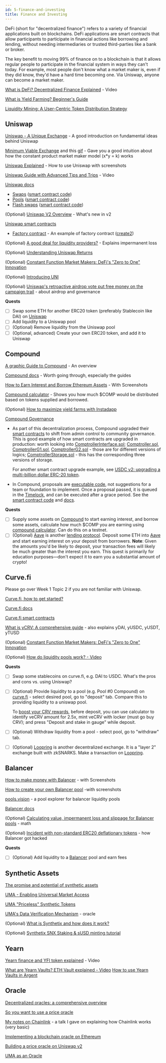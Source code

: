 ```yaml
---
id: 5-finance-and-investing
title: Finance and Investing
---
```


DeFi (short for "decentralized finance") refers to a variety of financial applications built on blockchains. DeFi applications are smart contracts that allow participants to participate in financial actions like borrowing and lending, without needing intermediaries or trusted third-parties like a bank or broker.

The key benefit to moving 99% of finance on to a blockchain is that it allows regular people to participate in the financial system in ways they can't today. For example, most people don't know what a market maker is, even if they did know, they'd have a hard time becoming one. Via Uniswap, anyone can become a market maker.

[What is DeFi? Decentralized Finance Explained](https://www.youtube.com/watch?v=k9HYC0EJU6E&feature=emb_rel_pause) - Video

[What is Yield Farming? Beginner's Guide](https://decrypt.co/resources/what-is-yield-farming-beginners-guide)

[Liquidity Mining: A User-Centric Token Distribution Strategy](https://medium.com/bollinger-investment-group/liquidity-mining-a-user-centric-token-distribution-strategy-1d05c5174641)

## Uniswap

[Uniswap - A Unique Exchange](https://medium.com/scalar-capital/uniswap-a-unique-exchange-f4ef44f807bf) - A good introduction on fundamental ideas behind Uniswap

[Minimum Viable Exchange](https://medium.com/@austin_48503/%EF%B8%8F-minimum-viable-exchange-d84f30bd0c90) and this [gif](https://miro.medium.com/max/700/1*22dvXI1Y5uhMywl1Ez-NOg.gif) - Gave you a good intuition about how the constant product market maker model (x\*y = k) works

[Uniswap Explained](https://defiprime.com/uniswap-explained) - How to use Uniswap with screenshots

[Uniswap Guide with Advanced Tips and Trips](https://www.youtube.com/watch?v=ovbs8LT8wIg) - Video

[Uniswap docs](https://uniswap.org/docs/v2/protocol-overview/how-uniswap-works)

- [Swaps](https://uniswap.org/docs/v2/core-concepts/swaps) ([smart contract code](https://github.com/Uniswap/uniswap-v2-core/blob/master/contracts/UniswapV2Pair.sol#L159-L183))
- [Pools](https://uniswap.org/docs/v2/core-concepts/pools/) ([smart contract code](https://uniswap.org/docs/v2/smart-contracts/router02/#addliquidity))
- [Flash swaps](https://uniswap.org/docs/v2/core-concepts/flash-swaps/) ([smart contract code](https://uniswap.org/docs/v2/smart-contract-integration/using-flash-swaps/))

(Optional) [Uniswap V2 Overview](https://uniswap.org/blog/uniswap-v2/) - What's new in v2

[Uniswap smart contracts](https://uniswap.org/docs/v2/protocol-overview/smart-contracts/)

- [Factory contract](https://github.com/Uniswap/uniswap-v2-core/blob/master/contracts/UniswapV2Factory.sol) - An example of factory contract ([create2](https://docs.openzeppelin.com/cli/2.8/deploying-with-create2))

(Optional) [A good deal for liquidity providers?](https://pintail.medium.com/uniswap-a-good-deal-for-liquidity-providers-104c0b6816f2) - Explains impermanent loss

(Optional) [Understanding Uniswap Returns](https://pintail.medium.com/understanding-uniswap-returns-cc593f3499ef)

(Optional) [Constant Function Market Makers: DeFi's "Zero to One" Innovation](https://medium.com/bollinger-investment-group/constant-function-market-makers-defis-zero-to-one-innovation-968f77022159)

(Optional) [Introducing UNI](https://uniswap.org/blog/uni/)

(Optional) [Uniswap's retroactive airdrop vote put free money on the campaign trail](https://www.coindesk.com/uniswap-dharma-retroactive-uni-airdrop-defi-governance) - about airdrop and governance

**Quests**

- [ ] Swap some ETH for another ERC20 token (preferably Stablecoin like DAI) on [Uniswap](https://app.uniswap.org/#/swap)
- [ ] Add liquidity to a Uniswap pool
- [ ] (Optional) Remove liquidity from the Uniswap pool
- [ ] (Optional, advanced) Create your own ERC20 token, and add it to Uniswap

## Compound

[A graphic Guide to Compound](https://docs.ethhub.io/guides/graphical-guide-to-compound/) - An overview

[Compound docs](https://compound.finance/docs) - Worth going through, especially the guides

[How to Earn Interest and Borrow Ethereum Assets](https://medium.com/compound-finance/the-compound-guide-to-supplying-borrowing-crypto-assets-94821f2950a0) - With Screenshots

[Compound calculator](http://www.predictions.exchange/compound/None) - Shows you how much $COMP would be distributed based on tokens supplied and borrowed.

(Optional) [How to maximize yield farms with Instadapp](https://newsletter.banklesshq.com/p/how-to-maximize-yield-farms-with)

[Compound Governance](https://medium.com/compound-finance/compound-governance-5531f524cf68)

- As part of this decentralization process, Compound upgraded their [smart contracts](https://github.com/compound-finance/compound-protocol) to shift from admin control to community governance. This is good example of how smart contracts are upgraded in production: worth looking into [ComptrollerInterface.sol](https://github.com/compound-finance/compound-protocol/blob/master/contracts/ComptrollerInterface.sol); [Comptroller.sol](https://github.com/compound-finance/compound-protocol/blob/master/contracts/Comptroller.sol), [ComptrollerG1.sol](https://github.com/compound-finance/compound-protocol/blob/master/contracts/ComptrollerG1.sol), [ComptrollerG2.sol](https://github.com/compound-finance/compound-protocol/blob/master/contracts/ComptrollerG2.sol) - those are for different versions of logics; [ComptrollerStorage.sol](https://github.com/compound-finance/compound-protocol/blob/master/contracts/ComptrollerStorage.sol) - this has the corresponding three versions of storage.

  For another smart contract upgrade example, see [USDC v2: upgrading a multi-billion dollar ERC-20 token](https://blog.coinbase.com/usdc-v2-upgrading-a-multi-billion-dollar-erc-20-token-b57cd9437096).

- In Compound, proposals are [executable code](https://app.compound.finance/vote), not suggestions for a team or foundation to implement. Once a proposal passed, it is queued in the [Timelock](https://app.compound.finance/timelock), and can be executed after a grace period. See the [smart contract code](https://compound.finance/docs/governance?ref=github&user=ajb413&repo=compound-governance-examples) and [docs](https://compound.finance/docs/governance?ref=github&user=ajb413&repo=compound-governance-examples).

**Quests**

- [ ] Supply some assets on [Compound](https://app.compound.finance/) to start earning interest, and borrow some assets, calculate how much $COMP you are earning using [compound calculator](http://www.predictions.exchange/compound/None). Can do this on a testnet.
- [ ] (Optional) [Aave](https://aave.com/) is another [lending protocol](https://www.youtube.com/watch?v=aTp9er6S73M). Deposit some ETH into [Aave](https://aave.com/) and start earning interest on your deposit from borrowers. **Note**: Given the amounts you'd be likely to deposit, your transaction fees will likely be much greater than the interest you earn. This quest is primarily for education purposes—don't expect it to earn you a substantial amount of crypto!

## Curve.fi

Please go over Week 1 Topic 2 if you are not familiar with Uniswap.

[Curve.fi, how to get started?](https://medium.com/@crypto.tutorials/curve-fi-how-does-it-work-b673a8fe16cc)

[Curve.fi docs](https://resources.curve.fi/)

[Curve.fi smart contracts](https://www.curve.fi/contracts)

[What is yCRV: A comprehensive guide](https://btcgeek.com/what-is-ycrv-guide/) - also explains yDAI, yUSDC, yUSDT, yTUSD

(Optional) [Constant Function Market Makers: DeFi's "Zero to One" Innovation](https://medium.com/bollinger-investment-group/constant-function-market-makers-defis-zero-to-one-innovation-968f77022159)

(Optional) [How do liquidity pools work? - Video](https://www.youtube.com/watch?v=cizLhxSKrAc)

**Quests**

- [ ] Swap some stablecoins on curve.fi, e.g. DAI to USDC. What's the pros and cons vs. using Uniswap?
- [ ] (Optional) Provide liquidity to a pool (e.g. Pool #0 Compound) on [curve.fi](http://curve.fi) - select desired pool, go to "deposit" tab. Compare this to providing liquidity to a uniswap pool.

  To [boost your CRV rewards](https://resources.curve.fi/guides/boosting-your-crv-rewards), before deposit, you can use calculator to identify veCRV amount for 2.5x, mint veCRV with locker (must go buy CRV); and press "Deposit and stake in gauge" while deposit.

- [ ] (Optional) Withdraw liquidity from a pool - select pool, go to "withdraw" tab.
- [ ] (Optional) [Loopring](https://medium.com/loopring-protocol/loopring-launches-zkrollup-exchange-loopring-io-d6a85beeed21) is another decentralized exchange. It is a "layer 2" exchange built with zkSNARKS. Make a transaction on [Loopring](https://loopring.org/#/).

## Balancer

[How to make money with Balancer](https://newsletter.banklesshq.com/p/how-to-make-money-with-balancer) - with Screenshots

[How to create your own Balancer pool](https://newsletter.banklesshq.com/p/how-to-create-your-own-balancer-pool) -with screenshots

[pools.vision](http://pools.vision/) - a pool explorer for balancer liquidity pools

[Balancer docs](https://docs.balancer.finance/)

(Optional) [Calculating value, impermanent loss and slippage for Balancer pools](https://medium.com/balancer-protocol/calculating-value-impermanent-loss-and-slippage-for-balancer-pools-4371a21f1a86) - math

(Optional) [Incident with non-standard ERC20 deflationary tokens](https://medium.com/balancer-protocol/incident-with-non-standard-erc20-deflationary-tokens-95a0f6d46dea) - how Balancer got hacked

**Quests**

- [ ] (Optional) Add liquidity to a [Balancer](https://pools.balancer.exchange/#/explore) pool and earn fees

## Synthetic Assets

[The promise and potential of synthetic assets](https://blog.coinbase.com/around-the-block-8-the-promise-and-potential-of-synthetic-assets-9fbb15c2b24e)

[UMA - Enabling Universal Market Access](https://medium.com/uma-project/uma-enabling-universal-market-access-266eb9e5fd90)

[UMA "Priceless" Synthetic Tokens](https://medium.com/uma-project/priceless-synthetic-tokens-f28e6452c18b)

[UMA's Data Verification Mechanism](https://medium.com/uma-project/umas-data-verification-mechanism-3c5342759eb8) - oracle

(Optional) [What is Synthetix and how does it work?](https://www.gemini.com/cryptopedia/synthetix)

(Optional) [Synthetix SNX Staking & sUSD minting tutorial](https://defirate.com/snx-staking-tutorial/)

## **Yearn**

[Yearn finance and YFI token explained](https://www.youtube.com/watch?v=qG1goOptZ5w) - Video

[What are Yearn Vaults? ETH Vault explained - Video](https://www.youtube.com/watch?v=9vTaNl2_B8A)
[How to use Yearn Vaults in Argent](https://www.argent.xyz/blog/yearn-vaults-in-argent/)

## Oracle

[Decentralized oracles: a comprehensive overview](https://medium.com/fabric-ventures/decentralised-oracles-a-comprehensive-overview-d3168b9a8841)

[So you want to use a price oracle](https://samczsun.com/so-you-want-to-use-a-price-oracle/)

[My notes on Chainlink](https://paper.dropbox.com/doc/Chainlink--BDOP_w8HQcvYMWhneYUI5LL5Ag-XYZ6bmOX8U08K8SZi7FWA) - a talk I gave on explaining how Chainlink works (very basic)

[Implementing a blockchain oracle on Ethereum](https://medium.com/@pedrodc/implementing-a-blockchain-oracle-on-ethereum-cedc7e26b49e)

[Building a price oracle on Uniswap v2](https://uniswap.org/docs/v2/smart-contract-integration/building-an-oracle/)

[UMA as an Oracle](https://medium.com/uma-project/umas-data-verification-mechanism-3c5342759eb8)
